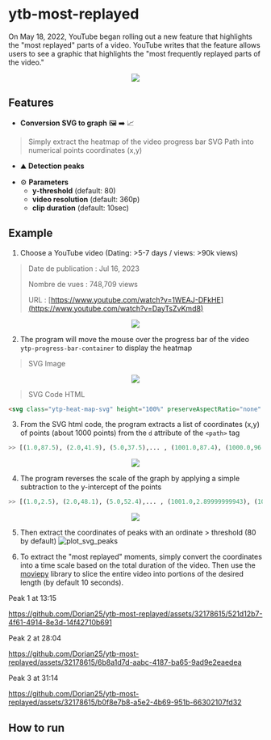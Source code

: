 # ytb-most-replayed

On May 18, 2022, YouTube began rolling out a new feature that highlights the "most replayed" parts of a video. YouTube writes that the feature allows users to see a graphic that highlights the "most frequently replayed parts of the video."

<p align="center">
  <img src="https://github.com/Dorian25/ytb-most-replayed/assets/32178615/6f8e14fa-95e5-4b58-a3a6-df7fa96af62c">
</p>


## Features

- **Conversion SVG to graph** :framed_picture: :arrow_right: :chart_with_upwards_trend:
> Simply extract the heatmap of the video progress bar SVG Path into numerical points coordinates (x,y)
- :mountain: **Detection peaks**
> 
- :gear: **Parameters**
  - **y-threshold** (default: 80)
  - **video resolution** (default: 360p)
  - **clip duration** (default: 10sec) 

## Example

1. Choose a YouTube video (Dating: >5-7 days / views: >90k views)
> Date de publication : Jul 16, 2023
> 
> Nombre de vues : 748,709 views  
> 
> URL : [https://www.youtube.com/watch?v=1WEAJ-DFkHE](https://www.youtube.com/watch?v=DayTsZvKmd8)
<p align="center">
  <img src="https://img.youtube.com/vi/DayTsZvKmd8/maxresdefault.jpg">
</p>

2. The program will move the mouse over the progress bar of the video `ytp-progress-bar-container` to display the heatmap

> SVG Image
<p align="center">
<img src="https://github.com/Dorian25/ytb-most-replayed/assets/32178615/d599ca0e-771b-47b4-b0ba-fed2edc21aba">
</p>

> SVG Code HTML
```html
<svg class="ytp-heat-map-svg" height="100%" preserveAspectRatio="none" version="1.1" viewBox="0 0 1000 100" width="100%" style="height: 40px;"><defs><clipPath id="3"><path class="ytp-heat-map-path" d="M 0.0,100.0 C 1.0,93.3 2.0,72.7 5.0,66.7 C 8.0,60.8 11.0,65.6 15.0,70.3 C 19.0,74.9 21.0,87.3 25.0,90.0 C 29.0,92.7 31.0,83.6 35.0,83.6 C 39.0,83.6 41.0,90.2 45.0,90.0 C 49.0,89.8 51.0,85.2 55.0,82.5 C 59.0,79.9 61.0,75.3 65.0,76.8 C 69.0,78.3 71.0,87.4 75.0,90.0 C 79.0,92.6 81.0,90.0 85.0,90.0 C 89.0,90.0 91.0,90.0 95.0,90.0 C 99.0,90.0 101.0,94.5 105.0,90.0 C 109.0,85.5 111.0,69.1 115.0,67.6 C 119.0,66.1 121.0,78.0 125.0,82.5 C 129.0,86.9 131.0,88.5 135.0,90.0 C 139.0,91.5 141.0,91.4 145.0,90.0 C 149.0,88.6 151.0,83.1 155.0,83.1 C 159.0,83.1 161.0,88.6 165.0,90.0 C 169.0,91.4 171.0,90.0 175.0,90.0 C 179.0,90.0 181.0,90.0 185.0,90.0 C 189.0,90.0 191.0,90.0 195.0,90.0 C 199.0,90.0 201.0,91.5 205.0,90.0 C 209.0,88.5 211.0,82.6 215.0,82.6 C 219.0,82.6 221.0,88.5 225.0,90.0 C 229.0,91.5 231.0,90.6 235.0,90.0 C 239.0,89.4 241.0,90.5 245.0,87.2 C 249.0,83.9 251.0,79.0 255.0,73.4 C 259.0,67.9 261.0,56.3 265.0,59.6 C 269.0,62.9 271.0,84.4 275.0,90.0 C 279.0,95.6 281.0,87.6 285.0,87.5 C 289.0,87.4 291.0,95.5 295.0,89.3 C 299.0,83.2 301.0,63.4 305.0,56.7 C 309.0,50.0 311.0,49.2 315.0,55.9 C 319.0,62.5 321.0,86.9 325.0,90.0 C 329.0,93.1 331.0,74.7 335.0,71.2 C 339.0,67.6 341.0,69.5 345.0,72.1 C 349.0,74.8 351.0,80.9 355.0,84.5 C 359.0,88.0 361.0,88.9 365.0,89.8 C 369.0,90.7 371.0,91.2 375.0,89.1 C 379.0,87.0 381.0,82.2 385.0,79.4 C 389.0,76.6 391.0,74.7 395.0,75.1 C 399.0,75.5 401.0,88.6 405.0,81.4 C 409.0,74.1 411.0,55.0 415.0,38.8 C 419.0,22.5 421.0,-5.0 425.0,0.0 C 429.0,5.0 431.0,46.0 435.0,64.0 C 439.0,81.9 441.0,84.6 445.0,89.8 C 449.0,95.0 451.0,90.0 455.0,90.0 C 459.0,90.0 461.0,90.0 465.0,90.0 C 469.0,90.0 471.0,90.0 475.0,90.0 C 479.0,90.0 481.0,93.3 485.0,90.0 C 489.0,86.7 491.0,75.6 495.0,73.6 C 499.0,71.5 501.0,76.3 505.0,79.6 C 509.0,82.9 511.0,88.3 515.0,90.0 C 519.0,91.7 521.0,88.0 525.0,88.0 C 529.0,88.0 531.0,89.6 535.0,90.0 C 539.0,90.4 541.0,90.0 545.0,90.0 C 549.0,90.0 551.0,90.0 555.0,90.0 C 559.0,90.0 561.0,90.0 565.0,90.0 C 569.0,90.0 571.0,90.2 575.0,90.0 C 579.0,89.8 581.0,89.9 585.0,89.1 C 589.0,88.4 591.0,86.2 595.0,86.4 C 599.0,86.5 601.0,92.5 605.0,90.0 C 609.0,87.5 611.0,74.0 615.0,74.0 C 619.0,74.0 621.0,88.0 625.0,90.0 C 629.0,92.0 631.0,83.8 635.0,83.8 C 639.0,83.8 641.0,88.8 645.0,90.0 C 649.0,91.2 651.0,90.0 655.0,90.0 C 659.0,90.0 661.0,90.0 665.0,90.0 C 669.0,90.0 671.0,90.0 675.0,90.0 C 679.0,90.0 681.0,90.0 685.0,90.0 C 689.0,90.0 691.0,91.2 695.0,90.0 C 699.0,88.8 701.0,84.0 705.0,84.0 C 709.0,84.0 711.0,90.3 715.0,90.0 C 719.0,89.7 721.0,82.6 725.0,82.4 C 729.0,82.1 731.0,87.2 735.0,88.7 C 739.0,90.3 741.0,90.4 745.0,90.0 C 749.0,89.6 751.0,90.0 755.0,86.8 C 759.0,83.6 761.0,74.1 765.0,74.2 C 769.0,74.2 771.0,84.5 775.0,87.0 C 779.0,89.4 781.0,91.5 785.0,86.5 C 789.0,81.6 791.0,64.2 795.0,62.1 C 799.0,60.0 801.0,74.1 805.0,76.2 C 809.0,78.3 811.0,72.5 815.0,72.5 C 819.0,72.6 821.0,76.7 825.0,76.5 C 829.0,76.3 831.0,79.3 835.0,71.5 C 839.0,63.7 841.0,41.0 845.0,37.5 C 849.0,34.1 851.0,48.4 855.0,54.5 C 859.0,60.6 861.0,63.7 865.0,68.2 C 869.0,72.6 871.0,86.1 875.0,76.7 C 879.0,67.2 881.0,33.9 885.0,21.1 C 889.0,8.2 891.0,6.4 895.0,12.5 C 899.0,18.6 901.0,44.3 905.0,51.6 C 909.0,58.9 911.0,46.6 915.0,48.9 C 919.0,51.3 921.0,55.2 925.0,63.3 C 929.0,71.4 931.0,84.4 935.0,89.3 C 939.0,94.3 941.0,88.8 945.0,87.8 C 949.0,86.8 951.0,86.9 955.0,84.4 C 959.0,81.8 961.0,75.9 965.0,75.2 C 969.0,74.4 971.0,81.1 975.0,80.6 C 979.0,80.0 981.0,87.8 985.0,72.4 C 989.0,56.9 992.0,17.2 995.0,3.4 C 998.0,-10.4 999.0,-16.0 1000.0,3.4 C 1001.0,22.7 1000.0,80.7 1000.0,100.0" fill="white"></path></clipPath></defs><rect class="ytp-heat-map-graph" clip-path="url(#3)" fill="white" fill-opacity="0.2" height="100%" width="100%" x="0" y="0"></rect><rect class="ytp-heat-map-hover" clip-path="url(#3)" fill="white" height="100%" x="0" y="0"></rect><rect class="ytp-heat-map-play" clip-path="url(#3)" height="100%" x="0" y="0"></rect></svg>
```

3. From the SVG html code, the program extracts a list of coordinates (x,y) of points (about 1000 points) from the `d` attribute of the `<path>` tag
```python
>> [(1.0,87.5), (2.0,41.9), (5.0,37.5),... , (1001.0,87.4), (1000.0,96.8), (1000.0,100.0)]
```
<p align="center">
<img src="https://github.com/Dorian25/ytb-most-replayed/assets/32178615/daae76b6-b93a-40ef-9a2b-00bd3e5fe5dc">
</p>

4. The program reverses the scale of the graph by applying a simple subtraction to the y-intercept of the points
```python
>> [(1.0,2.5), (2.0,48.1), (5.0,52.4),... , (1001.0,2.89999999943), (1000.0,0.0), (1000.0,0.0)]
```
<p align="center">
<img src="https://github.com/Dorian25/ytb-most-replayed/assets/32178615/ec2019b2-19c3-4513-86af-a263f5c8d13d">
</p>

5. Then extract the coordinates of peaks with an ordinate > threshold (80 by default)
![plot_svg_peaks](https://github.com/Dorian25/ytb-most-replayed/assets/32178615/300cfa23-9e94-4c85-a6f0-7e61a4f51ebb)

6. To extract the "most replayed" moments, simply convert the coordinates into a time scale based on the total duration of the video. Then use the [moviepy](https://github.com/Zulko/moviepy) library to slice the entire video into portions of the desired length (by default 10 seconds).

Peak 1 at 13:15

https://github.com/Dorian25/ytb-most-replayed/assets/32178615/521d12b7-4f61-4914-8e3d-14f42710b691

Peak 2 at 28:04

https://github.com/Dorian25/ytb-most-replayed/assets/32178615/6b8a1d7d-aabc-4187-ba65-9ad9e2eaedea

Peak 3 at 31:14

https://github.com/Dorian25/ytb-most-replayed/assets/32178615/b0f8e7b8-a5e2-4b69-951b-66302107fd32









## How to run
